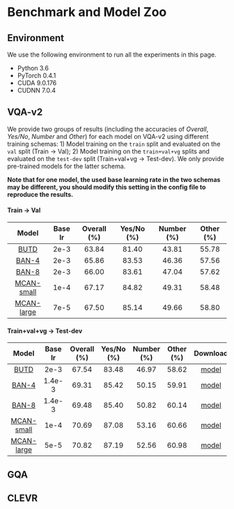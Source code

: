 # Benchmark and Model Zoo

## Environment

We use the following environment to run all the experiments in this page.

- Python 3.6
- PyTorch 0.4.1
- CUDA 9.0.176
- CUDNN 7.0.4

## VQA-v2

We provide two groups of results (including the accuracies of *Overall*, *Yes/No*, *Number* and *Other*) for each model on VQA-v2 using different training schemas: 1) Model training on the `train` split and evaluated on the `val` split (Train -> Val); 2) Model training on the `train+val+vg` splits and evaluated on the `test-dev` split (Train+val+vg -> Test-dev). We only provide pre-trained models for the latter schema. 

**Note that for one model, the used base learning rate in the two schemas may be different, you should modify this setting in the config file to reproduce the results.**

#### Train -> Val


Model | Base lr | Overall (%) | Yes/No (%) | Number (%) | Other (%)
:-: | :-: | :-: | :-: | :-: | :-: 
[BUTD](./configs/vqa/butd.yml) |2e-3| 63.84 | 81.40 | 43.81 | 55.78 |
[BAN-4](./configs/vqa/ban_4.yml) |2e-3| 65.86 | 83.53 | 46.36 | 57.56 |
[BAN-8](./configs/vqa/ban_8.yml) |2e-3| 66.00 | 83.61 | 47.04 | 57.62 |
[MCAN-small](./configs/vqa/mcan_small.yml) |1e-4| 67.17 | 84.82 | 49.31 | 58.48 | 
[MCAN-large](./configs/vqa/mcan_large.yml) |7e-5| 67.50 | 85.14 | 49.66 | 58.80 | 

#### Train+val+vg -> Test-dev

Model | Base lr | Overall (%) | Yes/No (%) | Number (%) | Other (%) | Download
:-: | :-: | :-: |:-: |:-: |:-: | :-:
[BUTD](./configs/vqa/butd.yml)             | 2e-3 | 67.54 | 83.48 | 46.97 | 58.62 |  [model](https://awma1-my.sharepoint.com/:u:/g/personal/yuz_l0_tn/EbLMhJsx9AVJi-ipqtkzHckBS5TWo_au3T8wHPEdDKMgPQ?e=kozuxV)
[BAN-4](./configs/vqa/ban_4.yml)           |1.4e-3| 69.31 | 85.42 | 50.15 | 59.91 |  [model](https://awma1-my.sharepoint.com/:u:/g/personal/yuz_l0_tn/ERAUbsBJzcNHjXcINxDoWOQByR0jSbdNp8nonuFdbyc8yA?e=B5iGKU)
[BAN-8](./configs/vqa/ban_8.yml)           |1.4e-3| 69.48 | 85.40 | 50.82 | 60.14 |  [model](https://awma1-my.sharepoint.com/:u:/g/personal/yuz_l0_tn/EW6v-dZOdJhFoKwT3bIx8M8B_U998hE8YD9zUJsUpo0rjQ?e=znhy2f)
[MCAN-small](./configs/vqa/mcan_small.yml) |1e-4  | 70.69 | 87.08 | 53.16 | 60.66 |  [model](https://awma1-my.sharepoint.com/:u:/g/personal/yuz_l0_tn/EWSniKgB8Y9PropErzcAedkBKwJCeBP6b5x5oT_I4LiWtg?e=HZiGuf)
[MCAN-large](./configs/vqa/mcan_large.yml) |5e-5  | 70.82 | 87.19 | 52.56 | 60.98 |  [model](https://awma1-my.sharepoint.com/:u:/g/personal/yuz_l0_tn/EQvT2mjBm4ZGnE-jBgAJCbIBC9RBiHwl-XEDr8T63DS10w?e=HjYsOA)

## GQA


## CLEVR



